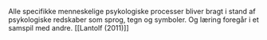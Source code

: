 Alle specifikke menneskelige psykologiske processer bliver bragt i stand af psykologiske redskaber som sprog, tegn og symboler. Og læring foregår i et samspil med andre. [[Lantolf (2011)]]